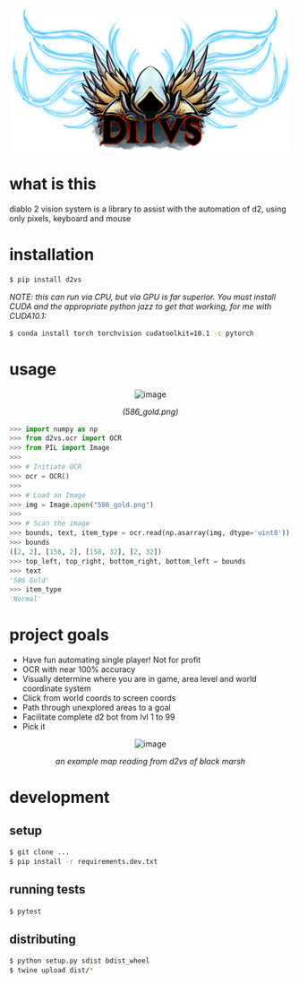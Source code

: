 <div align="center">

![d2vs](docs/d2vs.png)

</div>


# what is this

diablo 2 vision system is a library to assist with the automation of d2, using only pixels, keyboard and mouse


# installation

```bash
$ pip install d2vs
```

_NOTE: this can run via CPU, but via GPU is far superior. You must install CUDA and the appropriate python jazz
to get that working, for me with CUDA10.1:_

```bash
$ conda install torch torchvision cudatoolkit=10.1 -c pytorch
```

# usage

<div align="center">

  ![image](https://user-images.githubusercontent.com/2185159/142674287-37311056-5483-4956-b786-b5ffc17bfc69.png)

  _(586_gold.png)_
</div>


```py
>>> import numpy as np
>>> from d2vs.ocr import OCR
>>> from PIL import Image
>>>
>>> # Initiate OCR
>>> ocr = OCR()
>>>
>>> # Load an Image
>>> img = Image.open("586_gold.png")
>>>
>>> # Scan the image
>>> bounds, text, item_type = ocr.read(np.asarray(img, dtype='uint8'))
>>> bounds
([2, 2], [158, 2], [158, 32], [2, 32])
>>> top_left, top_right, bottom_right, bottom_left = bounds
>>> text
'586 Gold'
>>> item_type
'Normal'
```

# project goals

 - Have fun automating single player! Not for profit
 - OCR with near 100% accuracy
 - Visually determine where you are in game, area level and world coordinate system
 - Click from world coords to screen coords
 - Path through unexplored areas to a goal
 - Facilitate complete d2 bot from lvl 1 to 99
 - Pick it

<div align="center">
  
![image](https://user-images.githubusercontent.com/2185159/142713867-b60e6dd6-08d9-4e55-862e-dba55cffff67.png)


  _an example map reading from d2vs of black marsh_
  
</div>

# development

## setup

```bash
$ git clone ...
$ pip install -r requirements.dev.txt
```

## running tests

```bash
$ pytest
```

## distributing

```bash
$ python setup.py sdist bdist_wheel
$ twine upload dist/*
```
